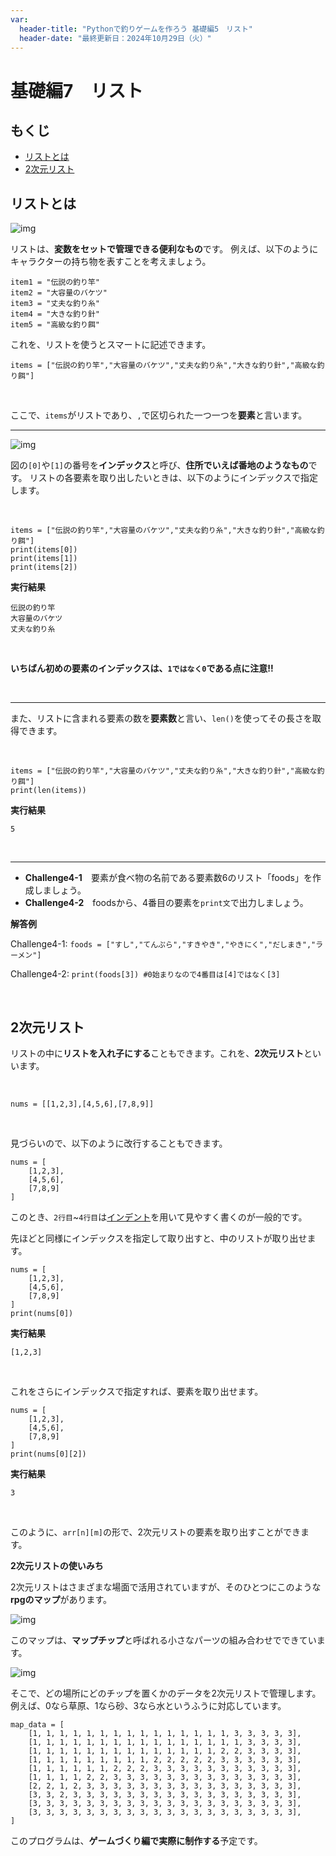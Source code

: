 ```yaml
---
var:
  header-title: "Pythonで釣りゲームを作ろう 基礎編5　リスト"
  header-date: "最終更新日：2024年10月29日（火）"
---
```


# 基礎編7　リスト 

## もくじ

-  [リストとは](basic05.html#リストとは) 
-  [2次元リスト](basic05.html#2次元リスト) 

## リストとは

![img](figs/05/arr.png)

リストは、**変数をセットで管理できる便利なもの**です。
例えば、以下のようにキャラクターの持ち物を表すことを考えましょう。

```python{.numberLines}
item1 = "伝説の釣り竿"
item2 = "大容量のバケツ"
item3 = "丈夫な釣り糸"
item4 = "大きな釣り針"
item5 = "高級な釣り餌"
```

これを、リストを使うとスマートに記述できます。

```python{.numberLines}
items = ["伝説の釣り竿","大容量のバケツ","丈夫な釣り糸","大きな釣り針","高級な釣り餌"]
```
<br>

ここで、`items`がリストであり、`,`で区切られた一つ一つを**要素**と言います。

---

![img](figs/05/arr.png)

図の`[0]`や`[1]`の番号を**インデックス**と呼び、**住所でいえば番地のようなもの**です。
リストの各要素を取り出したいときは、以下のようにインデックスで指定します。

<br>

```python{.numberLines}
items = ["伝説の釣り竿","大容量のバケツ","丈夫な釣り糸","大きな釣り針","高級な釣り餌"]
print(items[0])
print(items[1])
print(items[2])
```

**<i class="fa-solid fa-terminal"></i> 実行結果**

```
伝説の釣り竿
大容量のバケツ
丈夫な釣り糸
```
<br>

<div class="note type-tips">

**いちばん初めの要素のインデックスは、`1ではなく0`である点に注意!!**

</div>

<br>

---

また、リストに含まれる要素の数を**要素数**と言い、`len()`を使ってその長さを取得できます。

<br>

```python{.numberLines}
items = ["伝説の釣り竿","大容量のバケツ","丈夫な釣り糸","大きな釣り針","高級な釣り餌"]
print(len(items))
```

**<i class="fa-solid fa-terminal"></i> 実行結果**

```
5
```
<br>

---

- **Challenge4-1**　要素が食べ物の名前である要素数6のリスト「foods」を作成しましょう。
- **Challenge4-2**　foodsから、4番目の要素を`print文`で出力しましょう。

**<i class="fa-solid fa-check"></i>解答例**

Challenge4-1: <span class="masked">`foods = ["すし","てんぷら","すきやき","やきにく","だしまき","ラーメン"]`</span>

Challenge4-2: <span class="masked">`print(foods[3]) #0始まりなので4番目は[4]ではなく[3]`</span>

<br>

## 2次元リスト

リストの中に**リストを入れ子にする**こともできます。これを、**2次元リスト**といいます。

<br>

```python{.numberLines}
nums = [[1,2,3],[4,5,6],[7,8,9]]
```

<br>

見づらいので、以下のように改行することもできます。

```python{.numberLines}
nums = [
    [1,2,3],
    [4,5,6],
    [7,8,9]
]
```

このとき、`2行目`~`4行目`は[インデント](basic03.html#インデント)を用いて見やすく書くのが一般的です。

先ほどと同様にインデックスを指定して取り出すと、中のリストが取り出せます。

```python{.numberLines}
nums = [
    [1,2,3],
    [4,5,6],
    [7,8,9]
]
print(nums[0])
```

**<i class="fa-solid fa-terminal"></i> 実行結果**

```
[1,2,3]
```
<br>

これをさらにインデックスで指定すれば、要素を取り出せます。

```python{.numberLines}
nums = [
    [1,2,3],
    [4,5,6],
    [7,8,9]
]
print(nums[0][2])
```

**<i class="fa-solid fa-terminal"></i> 実行結果**

```
3
```
<br>

このように、`arr[n][m]`の形で、2次元リストの要素を取り出すことができます。

<div class="note type-senior">

**2次元リストの使いみち**

2次元リストはさまざまな場面で活用されていますが、そのひとつにこのような**rpgのマップ**があります。

![img](figs/05/map.png)

このマップは、**マップチップ**と呼ばれる小さなパーツの組み合わせでできています。

![img](figs/05/chip.png)

そこで、どの場所にどのチップを置くかのデータを2次元リストで管理します。
例えば、0なら草原、1なら砂、3なら水というふうに対応しています。

```python{.numberLines}
map_data = [
    [1, 1, 1, 1, 1, 1, 1, 1, 1, 1, 1, 1, 1, 1, 1, 3, 3, 3, 3, 3],
    [1, 1, 1, 1, 1, 1, 1, 1, 1, 1, 1, 1, 1, 1, 1, 1, 3, 3, 3, 3],
    [1, 1, 1, 1, 1, 1, 1, 1, 1, 1, 1, 1, 1, 1, 2, 2, 3, 3, 3, 3],
    [1, 1, 1, 1, 1, 1, 1, 1, 1, 2, 2, 2, 2, 2, 3, 3, 3, 3, 3, 3],
    [1, 1, 1, 1, 1, 1, 2, 2, 2, 3, 3, 3, 3, 3, 3, 3, 3, 3, 3, 3],
    [1, 1, 1, 1, 2, 2, 3, 3, 3, 3, 3, 3, 3, 3, 3, 3, 3, 3, 3, 3],
    [2, 2, 1, 2, 3, 3, 3, 3, 3, 3, 3, 3, 3, 3, 3, 3, 3, 3, 3, 3],
    [3, 3, 2, 3, 3, 3, 3, 3, 3, 3, 3, 3, 3, 3, 3, 3, 3, 3, 3, 3],
    [3, 3, 3, 3, 3, 3, 3, 3, 3, 3, 3, 3, 3, 3, 3, 3, 3, 3, 3, 3],
    [3, 3, 3, 3, 3, 3, 3, 3, 3, 3, 3, 3, 3, 3, 3, 3, 3, 3, 3, 3],
]

```
このプログラムは、**ゲームづくり編で実際に制作する**予定です。


</div>
